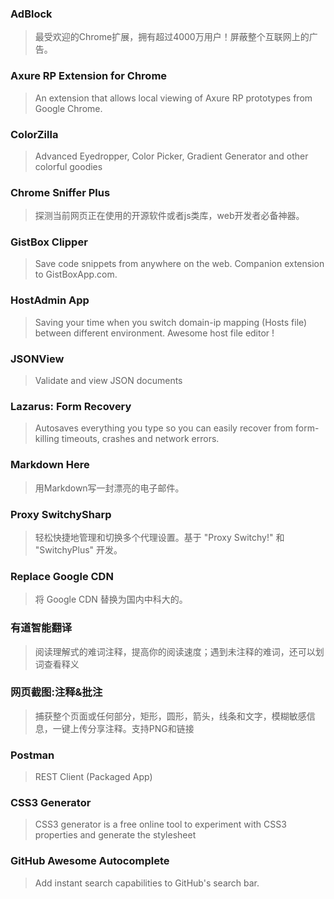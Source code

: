 ### AdBlock
> 最受欢迎的Chrome扩展，拥有超过4000万用户！屏蔽整个互联网上的广告。

### Axure RP Extension for Chrome
> An extension that allows local viewing of Axure RP prototypes from Google Chrome.

### ColorZilla
> Advanced Eyedropper, Color Picker, Gradient Generator and other colorful goodies

### Chrome Sniffer Plus
> 探测当前网页正在使用的开源软件或者js类库，web开发者必备神器。

### GistBox Clipper
> Save code snippets from anywhere on the web. Companion extension to GistBoxApp.com.

### HostAdmin App
> Saving your time when you switch domain-ip mapping (Hosts file) between different environment. Awesome host file editor !

### JSONView
> Validate and view JSON documents

### Lazarus: Form Recovery
> Autosaves everything you type so you can easily recover from form-killing timeouts, crashes and network errors.

### Markdown Here
> 用Markdown写一封漂亮的电子邮件。

### Proxy SwitchySharp
> 轻松快捷地管理和切换多个代理设置。基于 "Proxy Switchy!" 和 "SwitchyPlus" 开发。

### Replace Google CDN
> 将 Google CDN 替换为国内中科大的。

### 有道智能翻译
> 阅读理解式的难词注释，提高你的阅读速度；遇到未注释的难词，还可以划词查看释义

### 网页截图:注释&批注
> 捕获整个页面或任何部分，矩形，圆形，箭头，线条和文字，模糊敏感信息，一键上传分享注释。支持PNG和链接

### Postman 
> REST Client (Packaged App)

### CSS3 Generator
> CSS3 generator is a free online tool to experiment with CSS3 properties and generate the stylesheet

### GitHub Awesome Autocomplete
> Add instant search capabilities to GitHub's search bar.
